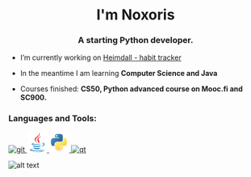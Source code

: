 <h1 align="center">I'm Noxoris</h1>
<h3 align="center">A starting Python developer.</h3>

- I’m currently working on [Heimdall - habit tracker](https://github.com/Noxoris/Heimdall-habit-tracker)

- In the meantime I am learning **Computer Science and Java**

- Courses finished: **CS50, Python advanced course on Mooc.fi and SC900.**

<p align="left">
</p>

<h3 align="left">Languages and Tools:</h3>
<p align="left"> <a href="https://git-scm.com/" target="_blank" rel="noreferrer"> <img src="https://www.vectorlogo.zone/logos/git-scm/git-scm-icon.svg" alt="git" width="40" height="40"/> </a> <a href="https://www.java.com" target="_blank" rel="noreferrer"> <img src="https://raw.githubusercontent.com/devicons/devicon/master/icons/java/java-original.svg" alt="java" width="40" height="40"/> </a> <a href="https://www.python.org" target="_blank" rel="noreferrer"> <img src="https://raw.githubusercontent.com/devicons/devicon/master/icons/python/python-original.svg" alt="python" width="40" height="40"/> </a> <a href="https://www.qt.io/" target="_blank" rel="noreferrer"> <img src="https://upload.wikimedia.org/wikipedia/commons/0/0b/Qt_logo_2016.svg" alt="qt" width="40" height="40"/> </a> </p>


![alt text](https://certificates.cs50.io/adb8f905-34fa-418e-8e8d-5cf74fb5e6fe.png)

